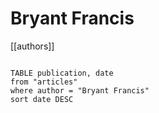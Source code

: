 # Bryant Francis

[[authors]]

```dataview

TABLE publication, date
from "articles"
where author = "Bryant Francis"
sort date DESC

```